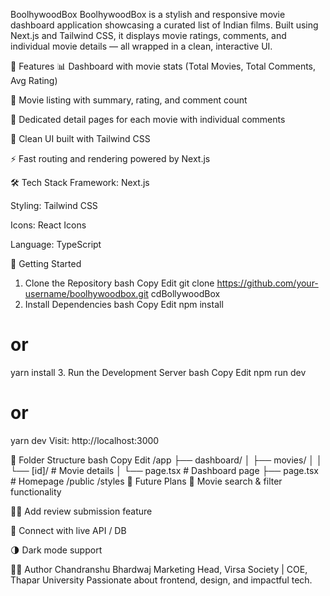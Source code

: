 BoolhywoodBox
BoolhywoodBox is a stylish and responsive movie dashboard application showcasing a curated list of Indian films. Built using Next.js and Tailwind CSS, it displays movie ratings, comments, and individual movie details — all wrapped in a clean, interactive UI.

📌 Features
📊 Dashboard with movie stats (Total Movies, Total Comments, Avg Rating)

🎥 Movie listing with summary, rating, and comment count

📝 Dedicated detail pages for each movie with individual comments

💅 Clean UI built with Tailwind CSS

⚡ Fast routing and rendering powered by Next.js

🛠️ Tech Stack
Framework: Next.js

Styling: Tailwind CSS

Icons: React Icons

Language: TypeScript

🚀 Getting Started
1. Clone the Repository
bash
Copy
Edit
git clone https://github.com/your-username/boolhywoodbox.git
cdBollywoodBox
2. Install Dependencies
bash
Copy
Edit
npm install
# or
yarn install
3. Run the Development Server
bash
Copy
Edit
npm run dev
# or
yarn dev
Visit: http://localhost:3000

📁 Folder Structure
bash
Copy
Edit
/app
  ├── dashboard/
  │   ├── movies/
  │   │   └── [id]/        # Movie details
  │   └── page.tsx         # Dashboard page
  ├── page.tsx             # Homepage
/public
/styles
🌱 Future Plans
🔎 Movie search & filter functionality

🧑‍💬 Add review submission feature

🔌 Connect with live API / DB

🌗 Dark mode support

👨‍💻 Author
Chandranshu Bhardwaj
Marketing Head, Virsa Society | COE, Thapar University
Passionate about frontend, design, and impactful tech.